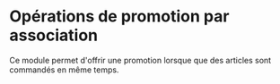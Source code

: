 # Opérations de promotion par association

Ce module permet d'offrir une promotion lorsque que des articles sont commandés en même temps.
